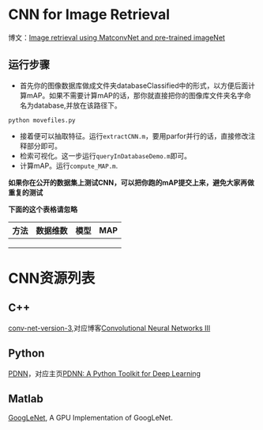 # CNN for Image Retrieval

博文：[Image retrieval using MatconvNet and pre-trained imageNet](http://yongyuan.name/blog/image-retrieval-using-MatconvNet-and-pre-trained-imageNet.html)

## 运行步骤

- 首先你的图像数据库做成文件夹databaseClassified中的形式，以方便后面计算mAP。如果不需要计算mAP的话，那你就直接把你的图像库文件夹名字命名为database,并放在该路径下。

```
python movefiles.py
```

- 接着便可以抽取特征。运行`extractCNN.m`，要用parfor并行的话，直接修改注释部分即可。
- 检索可视化。这一步运行`queryInDatabaseDemo.m`即可。
- 计算mAP。运行`compute_MAP.m`.

**如果你在公开的数据集上测试CNN，可以把你跑的mAP提交上来，避免大家再做重复的测试**

**下面的这个表格请忽略**

| 方法 | 数据维数 | 模型 | MAP |
|:-----:|:-------:|:-----:|:-----:|
|  |  |  |  |
|  |  |  |  |
|  |  | |  |

# CNN资源列表

## C++

[conv-net-version-3](https://github.com/xingdi-eric-yuan/conv-net-version-3),对应博客[Convolutional Neural Networks III](http://eric-yuan.me/cnn3/)

## Python

[PDNN](https://github.com/yajiemiao/pdnn)，对应主页[PDNN: A Python Toolkit for Deep Learning](http://www.cs.cmu.edu/~ymiao/pdnntk.html)

## Matlab

[GoogLeNet](http://vision.princeton.edu/pvt/GoogLeNet/), A GPU Implementation of GoogLeNet.


